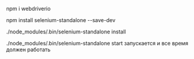 npm i webdriverio

npm install selenium-standalone --save-dev

./node_modules/.bin/selenium-standalone install

./node_modules/.bin/selenium-standalone start запускается и все время должен работать

